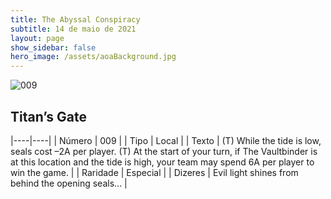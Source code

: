 ```yaml
---
title: The Abyssal Conspiracy
subtitle: 14 de maio de 2021
layout: page
show_sidebar: false
hero_image: /assets/aoaBackground.jpg
---
```


![009](https://cards-keyforge.s3.eu-north-1.amazonaws.com/media/en/tac/009.png)

## Titan’s Gate

|----|----|
| Número | 009 |
| Tipo | Local |
| Texto | (T) While the tide is low, seals cost –2A per player. (T) At the start of your turn, if The Vaultbinder is at this location and the tide is high, your team may spend 6A per player to win the game. |
| Raridade | Especial |
| Dizeres | Evil light shines from behind the opening seals... |
